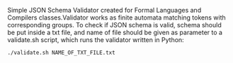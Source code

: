 Simple JSON Schema Validator created for Formal Languages and Compilers classes.Validator works as finite automata matching tokens with corresponding groups. To check if JSON schema is valid, schema should be put inside a txt file, and name of file should be given as parameter to a validate.sh script, which runs the validator written in Python:

```
./validate.sh NAME_OF_TXT_FILE.txt
```
